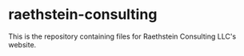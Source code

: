 # raethstein-consulting

This is the repository containing files for Raethstein Consulting LLC's website.
